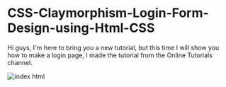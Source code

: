 # CSS-Claymorphism-Login-Form-Design-using-Html-CSS
Hi guys, I'm here to bring you a new tutorial, but this time I will show you  how to make a login page, I made the tutorial from the Online Tutorials channel.

![index html](https://user-images.githubusercontent.com/78237060/151608198-3d29303e-5c40-4178-ab2b-1eb8e90a04cd.png)

